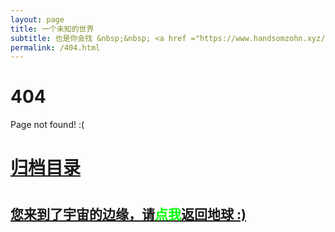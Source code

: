 ```yaml
---
layout: page
title: 一个未知的世界
subtitle: 也是你会找 &nbsp;&nbsp; <a href ="https://www.handsomzohn.xyz/arch.html">架构</a>&nbsp;&nbsp; <a href ="https://www.handsomzohn.xyz/life.html">生活故事</a>&nbsp;&nbsp; <a href ="https://www.handsomzohn.xyz/jvm.html">JVM</a>&nbsp;&nbsp; <a href ="https://www.handsomzohn.xyz/spring-boot.html">Spring Boot</a>&nbsp;&nbsp; <a href ="https://www.handsomzohn.xyz/spring-cloud.html">Spring Cloud</a>
permalink: /404.html
---
```


# 404

Page not found! :(

<h1><a href ="https://www.handsomzohn.xyz/archives.html">归档目录</a><h1>

<h2><a href="https://www.handsomzohn.xyz/archives.html">您来到了宇宙的边缘，请<span style="color:#00FF00">点我</span>返回地球 :)</a></h2>

